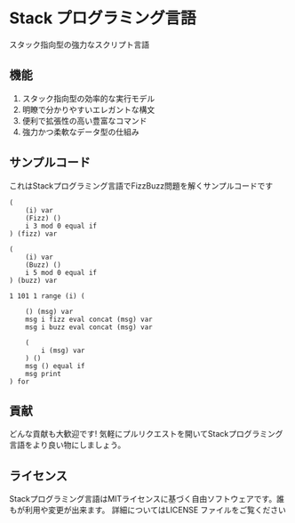 # Stack プログラミング言語
スタック指向型の強力なスクリプト言語

## 機能

1. スタック指向型の効率的な実行モデル
2. 明瞭で分かりやすいエレガントな構文
3. 便利で拡張性の高い豊富なコマンド
4. 強力かつ柔軟なデータ型の仕組み

## サンプルコード
これはStackプログラミング言語でFizzBuzz問題を解くサンプルコードです
```stack
(
    (i) var 
    (Fizz) () 
    i 3 mod 0 equal if
) (fizz) var

(
    (i) var 
    (Buzz) () 
    i 5 mod 0 equal if
) (buzz) var

1 101 1 range (i) (

    () (msg) var
    msg i fizz eval concat (msg) var
    msg i buzz eval concat (msg) var

    (
        i (msg) var
    ) ()
    msg () equal if
    msg print
) for
```            

## 貢献
どんな貢献も大歓迎です! 気軽にプルリクエストを開いてStackプログラミング言語をより良い物にしましょう。

## ライセンス
Stackプログラミング言語はMITライセンスに基づく自由ソフトウェアです。誰もが利用や変更が出来ます。 詳細についてはLICENSE ファイルをご覧ください
